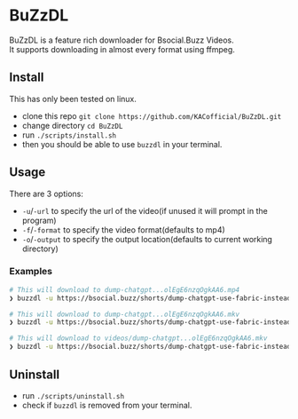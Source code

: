 # BuZzDL
BuZzDL is a feature rich downloader for Bsocial.Buzz Videos.  
It supports downloading in almost every format using ffmpeg.  

## Install
This has only been tested on linux.
- clone this repo `git clone https://github.com/KACofficial/BuZzDL.git`
- change directory `cd BuZzDL`
- run `./scripts/install.sh`
- then you should be able to use `buzzdl` in your terminal.

## Usage
There are 3 options:
- `-u`/`-url` to specify the url of the video(if unused it will prompt in the program)
- `-f`/`-format` to specify the video format(defaults to mp4)
- `-o`/`-output` to specify the output location(defaults to current working directory)  
### Examples
```bash
# This will download to dump-chatgpt...olEgE6nzqOgkAA6.mp4
❯ buzzdl -u https://bsocial.buzz/shorts/dump-chatgpt-use-fabric-instead_olEgE6nzqOgkAA6.html

# This will download to dump-chatgpt...olEgE6nzqOgkAA6.mkv
❯ buzzdl -u https://bsocial.buzz/shorts/dump-chatgpt-use-fabric-instead_olEgE6nzqOgkAA6.html -f mkv

# This will download to videos/dump-chatgpt...olEgE6nzqOgkAA6.mkv
❯ buzzdl -u https://bsocial.buzz/shorts/dump-chatgpt-use-fabric-instead_olEgE6nzqOgkAA6.html -f mkv -o videos
```

## Uninstall
- run `./scripts/uninstall.sh`
- check if `buzzdl` is removed from your terminal.

